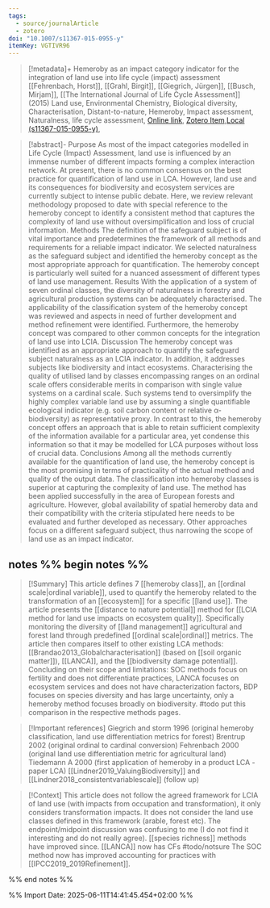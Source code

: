 ```yaml
---
tags:
  - source/journalArticle
  - zotero
doi: "10.1007/s11367-015-0955-y"
itemKey: VGTIVR96
---
```

>[!metadata]+
> Hemeroby as an impact category indicator for the integration of land use into life cycle (impact) assessment
> [[Fehrenbach, Horst]], [[Grahl, Birgit]], [[Giegrich, Jürgen]], [[Busch, Mirjam]], 
> [[The International Journal of Life Cycle Assessment]] (2015)
> Land use, Environmental Chemistry, Biological diversity, Characterisation, Distant-to-nature, Hemeroby, Impact assessment, Naturalness, life cycle assessment, 
> [Online link](https://link.springer.com/article/10.1007/s11367-015-0955-y), [Zotero Item](zotero://select/library/items/VGTIVR96),[Local (s11367-015-0955-y)](file://C:/Users/aburg/Documents/references/zotero/storage/2QVZGJW8/s11367-015-0955-y.pdf), 


>[!abstract]-
>Purpose As most of the impact categories modelled in Life Cycle (Impact) Assessment, land use is influenced by an immense number of different impacts forming a complex interaction network. At present, there is no common consensus on the best practice for quantification of land use in LCA. However, land use and its consequences for biodiversity and ecosystem services are currently subject to intense public debate. Here, we review relevant methodology proposed to date with special reference to the hemeroby concept to identify a consistent method that captures the complexity of land use without oversimplification and loss of crucial information. Methods The definition of the safeguard subject is of vital importance and predetermines the framework of all methods and requirements for a reliable impact indicator. We selected naturalness as the safeguard subject and identified the hemeroby concept as the most appropriate approach for quantification. The hemeroby concept is particularly well suited for a nuanced assessment of different types of land use management. Results With the application of a system of seven ordinal classes, the diversity of naturalness in forestry and agricultural production systems can be adequately characterised. The applicability of the classification system of the hemeroby concept was reviewed and aspects in need of further development and method refinement were identified. Furthermore, the hemeroby concept was compared to other common concepts for the integration of land use into LCIA. Discussion The hemeroby concept was identified as an appropriate approach to quantify the safeguard subject naturalness as an LCIA indicator. In addition, it addresses subjects like biodiversity and intact ecosystems. Characterising the quality of utilised land by classes encompassing ranges on an ordinal scale offers considerable merits in comparison with single value systems on a cardinal scale. Such systems tend to oversimplify the highly complex variable land use by assuming a single quantifiable ecological indicator (e.g. soil carbon content or relative α-biodiversity) as representative proxy. In contrast to this, the hemeroby concept offers an approach that is able to retain sufficient complexity of the information available for a particular area, yet condense this information so that it may be modelled for LCA purposes without loss of crucial data. Conclusions Among all the methods currently available for the quantification of land use, the hemeroby concept is the most promising in terms of practicality of the actual method and quality of the output data. The classification into hemeroby classes is superior at capturing the complexity of land use. The method has been applied successfully in the area of European forests and agriculture. However, global availability of spatial hemeroby data and their compatibility with the criteria stipulated here needs to be evaluated and further developed as necessary. Other approaches focus on a different safeguard subject, thus narrowing the scope of land use as an impact indicator.

## notes %% begin notes %% 
> [!Summary]
> This article defines 7 [[hemeroby class]], an [[ordinal scale|ordinal variable]], used to quantify the hemeroby related to the transformation of an [[ecosystem]] for a specific [[land use]]. The article presents the [[distance to nature potential]] method for [[LCIA method for land use impacts on ecosystem quality]]. Specifically monitoring the diversity of [[land management]] agricultural and forest land through predefined [[ordinal scale|ordinal]] metrics. The article then compares itself to other existing LCA methods: [[Brandao2013_Globalcharacterisation]] (based on [[soil organic matter]]), [[LANCA]], and the [[biodiversity damage potential]]. Concluding on their scope and limitations: SOC methods focus on fertility and does not differentiate practices, LANCA focuses on ecosystem services and does not have characterization factors, BDP focuses on species diversity and has large uncertainty, only a hemeroby method focuses broadly on biodiversity.
> #todo put this comparison in the respective methods pages.
 
> [!Important references]
> Giegrich and storm 1996 (original hemeroby classification, land use differentiation metrics for forest)
> Brentrup 2002 (original ordinal to cardinal conversion)
> Fehrenbach 2000 (original land use differentiation metric for agricultural land)
> Tiedemann A 2000 (first application of hemeroby in a product LCA - paper LCA)
> [[Lindner2019_ValuingBiodiversity]] and [[Lindner2018_consistentvariablescale]] (follow up)

> [!Context]
> This article does not follow the agreed framework for LCIA of land use (with impacts from occupation and transformation), it only considers transformation impacts. It does not consider the land use classes defined in this framework (arable, forest etc).
> The endpoint/midpoint discussion was confusing to me (I do not find it interesting and do not really agree).
> [[species richness]] methods have improved since.
> [[LANCA]] now has CFs #todo/notsure 
> The SOC method now has improved accounting for practices with [[IPCC2019_2019Refinement]].

%% end notes %%

%% Import Date: 2025-06-11T14:41:45.454+02:00 %%
